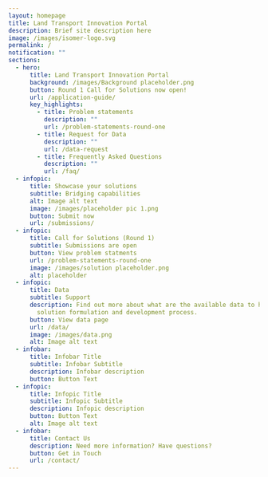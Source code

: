 ```yaml
---
layout: homepage
title: Land Transport Innovation Portal
description: Brief site description here
image: /images/isomer-logo.svg
permalink: /
notification: ""
sections:
  - hero:
      title: Land Transport Innovation Portal
      background: /images/Background placeholder.png
      button: Round 1 Call for Solutions now open!
      url: /application-guide/
      key_highlights:
        - title: Problem statements
          description: ""
          url: /problem-statements-round-one
        - title: Request for Data
          description: ""
          url: /data-request
        - title: Frequently Asked Questions
          description: ""
          url: /faq/
  - infopic:
      title: Showcase your solutions
      subtitle: Bridging capabilities
      alt: Image alt text
      image: /images/placeholder pic 1.png
      button: Submit now
      url: /submissions/
  - infopic:
      title: Call for Solutions (Round 1)
      subtitle: Submissions are open
      button: View problem statments
      url: /problem-statements-round-one
      image: /images/solution placeholder.png
      alt: placeholder
  - infopic:
      title: Data
      subtitle: Support
      description: Find out more about what are the available data to help in your
        solution formulation and development process.
      button: View data page
      url: /data/
      image: /images/data.png
      alt: Image alt text
  - infobar:
      title: Infobar Title
      subtitle: Infobar Subtitle
      description: Infobar description
      button: Button Text
  - infopic:
      title: Infopic Title
      subtitle: Infopic Subtitle
      description: Infopic description
      button: Button Text
      alt: Image alt text
  - infobar:
      title: Contact Us
      description: Need more information? Have questions?
      button: Get in Touch
      url: /contact/
---
```


